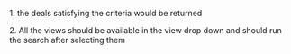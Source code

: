1\. the deals satisfying the criteria would be returned

  

2\. All the views should be available in the view drop down and should run the search after selecting them